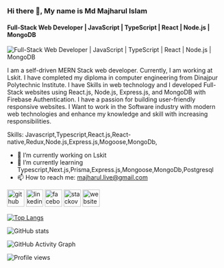 ### Hi there 👋, My name is Md Majharul Islam
#### Full-Stack Web Developer | JavaScript | TypeScript | React | Node.js | MongoDB
![Full-Stack Web Developer | JavaScript | TypeScript | React | Node.js | MongoDB](https://media.licdn.com/dms/image/C5616AQFAeTN7fCuXZg/profile-displaybackgroundimage-shrink_350_1400/0/1638937092507?e=1691020800&v=beta&t=EQEYFj7kpuEjD47O86AKLsojPCLZ8ZbJQsgwjhr_xzg)

I am a self-driven MERN Stack web developer. Currently, I am working at Lskit. I have completed my diploma in computer engineering from Dinajpur Polytechnic Institute. I have Skills in web technology and I developed Full-Stack websites using React.js, Node.js, Express.js, and MongoDB with Firebase Authentication. I have a passion for building user-friendly responsive websites. I Want to work in the Software industry with modern web technologies and enhance my knowledge and skill with increasing responsibilities.

Skills: Javascript,Typescript,React.js,React-native,Redux,Node.js,Express.js,Mogoose,MongoDb,

- 🔭 I’m currently working on Lskit 
- 🌱 I’m currently learning Typescript,Next.js,Prisma,Express.js,Mongoose,MongoDb,Postgresql 
- 📫 How to reach me: majharul.live@gmail.com 


[<img src='https://cdn.jsdelivr.net/npm/simple-icons@3.0.1/icons/github.svg' alt='github' height='40'>](https://github.com/https://github.com/majharul-web)  [<img src='https://cdn.jsdelivr.net/npm/simple-icons@3.0.1/icons/linkedin.svg' alt='linkedin' height='40'>](https://www.linkedin.com/in/https://www.linkedin.com/in/md-majharul-islam-a42b63200//)  [<img src='https://cdn.jsdelivr.net/npm/simple-icons@3.0.1/icons/facebook.svg' alt='facebook' height='40'>](https://www.facebook.com/https://www.facebook.com/Majharuljony357)  [<img src='https://cdn.jsdelivr.net/npm/simple-icons@3.0.1/icons/stackoverflow.svg' alt='stackoverflow' height='40'>](https://stackoverflow.com/users/15337229)  [<img src='https://cdn.jsdelivr.net/npm/simple-icons@3.0.1/icons/icloud.svg' alt='website' height='40'>](https://majharul-islam.netlify.app/)  

[![Top Langs](https://github-readme-stats.vercel.app/api/top-langs/?username=https://github.com/majharul-web)](https://github.com/anuraghazra/github-readme-stats)

![GitHub stats](https://github-readme-stats.vercel.app/api?username=https://github.com/majharul-web&show_icons=true&count_private=true)  

![GitHub Activity Graph](https://activity-graph.herokuapp.com/graph?username=https://github.com/majharul-web)  

![Profile views](https://gpvc.arturio.dev/https://github.com/majharul-web)  
